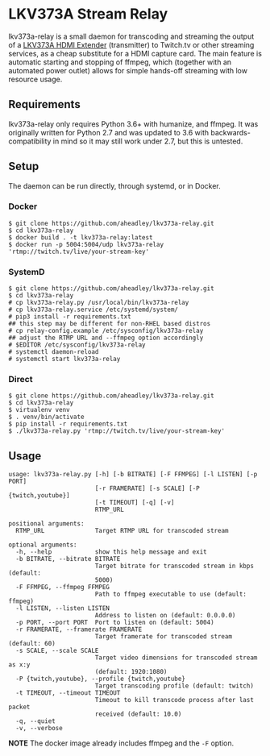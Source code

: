 # LKV373A Stream Relay

lkv373a-relay is a small daemon for transcoding and streaming the output of a
[LKV373A HDMI Extender](https://blog.danman.eu/new-version-of-lenkeng-hdmi-over-ip-extender-lkv373a/)
(transmitter) to Twitch.tv or other streaming services, as
a cheap substitute for a HDMI capture card. The main feature is automatic starting
and stopping of ffmpeg, which (together with an automated power outlet)
allows for simple hands-off streaming with low resource usage.

## Requirements

lkv373a-relay only requires Python 3.6+ with humanize, and ffmpeg. It was originally written
for Python 2.7 and was updated to 3.6 with backwards-compatibility in mind so it
may still work under 2.7, but this is untested.

## Setup

The daemon can be run directly, through systemd, or in Docker.

### Docker

~~~~
$ git clone https://github.com/aheadley/lkv373a-relay.git
$ cd lkv373a-relay
$ docker build . -t lkv373a-relay:latest
$ docker run -p 5004:5004/udp lkv373a-relay 'rtmp://twitch.tv/live/your-stream-key'
~~~~

### SystemD

~~~~
$ git clone https://github.com/aheadley/lkv373a-relay.git
$ cd lkv373a-relay
# cp lkv373a-relay.py /usr/local/bin/lkv373a-relay
# cp lkv373a-relay.service /etc/systemd/system/
# pip3 install -r requirements.txt
## this step may be different for non-RHEL based distros
# cp relay-config.example /etc/sysconfig/lkv373a-relay
## adjust the RTMP URL and --ffmpeg option accordingly
# $EDITOR /etc/sysconfig/lkv373a-relay
# systemctl daemon-reload
# systemctl start lkv373a-relay
~~~~

### Direct

~~~~
$ git clone https://github.com/aheadley/lkv373a-relay.git
$ cd lkv373a-relay
$ virtualenv venv
$ . venv/bin/activate
$ pip install -r requirements.txt
$ ./lkv373a-relay.py 'rtmp://twitch.tv/live/your-stream-key'
~~~~


## Usage

~~~~
usage: lkv373a-relay.py [-h] [-b BITRATE] [-F FFMPEG] [-l LISTEN] [-p PORT]
                        [-r FRAMERATE] [-s SCALE] [-P {twitch,youtube}]
                        [-t TIMEOUT] [-q] [-v]
                        RTMP_URL

positional arguments:
  RTMP_URL              Target RTMP URL for transcoded stream

optional arguments:
  -h, --help            show this help message and exit
  -b BITRATE, --bitrate BITRATE
                        Target bitrate for transcoded stream in kbps (default:
                        5000)
  -F FFMPEG, --ffmpeg FFMPEG
                        Path to ffmpeg executable to use (default: ffmpeg)
  -l LISTEN, --listen LISTEN
                        Address to listen on (default: 0.0.0.0)
  -p PORT, --port PORT  Port to listen on (default: 5004)
  -r FRAMERATE, --framerate FRAMERATE
                        Target framerate for transcoded stream (default: 60)
  -s SCALE, --scale SCALE
                        Target video dimensions for transcoded stream as x:y
                        (default: 1920:1080)
  -P {twitch,youtube}, --profile {twitch,youtube}
                        Target transcoding profile (default: twitch)
  -t TIMEOUT, --timeout TIMEOUT
                        Timeout to kill transcode process after last packet
                        received (default: 10.0)
  -q, --quiet
  -v, --verbose
~~~~

**NOTE** The docker image already includes ffmpeg and the `-F` option.
